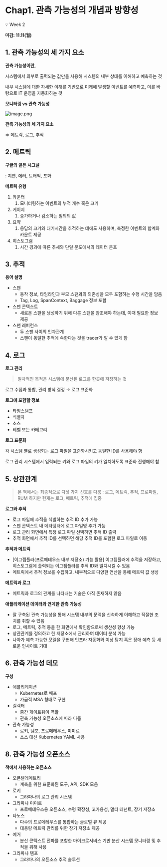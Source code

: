 # Chap1. 관측 가능성의 개념과 방향성

<aside>

💡 Week 2 

**마감: 11.11(월)** 

</aside>

## 1. 관측 가능성의 세 가지 요소

**관측 가능성이란,**

시스템에서 외부로 출력되는 값만을 사용해 시스템의 내부 상태를 이해하고 예측하는 것

내부 시스템에 대한 자세한 이해를 기반으로 미래에 발생할 이벤트를 예측하고, 이를 바탕으로 IT 운영을 자동화하는 것

**모니터링 vs 관측 가능성**

![image.png](Chap1%20%E1%84%80%E1%85%AA%E1%86%AB%E1%84%8E%E1%85%B3%E1%86%A8%20%E1%84%80%E1%85%A1%E1%84%82%E1%85%B3%E1%86%BC%E1%84%89%E1%85%A5%E1%86%BC%E1%84%8B%E1%85%B4%20%E1%84%80%E1%85%A2%E1%84%82%E1%85%A7%E1%86%B7%E1%84%80%E1%85%AA%20%E1%84%87%E1%85%A1%E1%86%BC%E1%84%92%E1%85%A3%E1%86%BC%E1%84%89%E1%85%A5%E1%86%BC%2013bdeb6219af80869a8ec0f8ec490d78/image.png)

**관측 가능성의 세 가지 요소** 

⇒ 메트릭, 로그, 추적

## 2. 메트릭

**구글의 골든 시그널**

: 지연, 에러, 트래픽, 포화

**메트릭 유형**

1. 카운터
    1. 모니터링하는 이벤트의 누적 개수 혹은 크기
2. 게이지
    1. 증가하거나 감소하는 임의의 값
3. 요약
    1. 응답의 크기와 대기시간을 추적하는 데에도 사용하며, 측정한 이벤트의 합계와 카운트 제공
4. 히스토그램
    1. 시간 경과에 따른 추세와 단일 분포에서의 데이터 분포

## 3. 추적

**용어 설명**

- 스팬
    - 동작 정보, 타임라인과 부모 스팬과의 의존성을 모두 포함하는 수행 시간을 담음
    - Tag, Log, SpanContext, Baggage 정보 포함
- 스팬 콘텍스트
    - 새로운 스팬을 생성하기 위해 다른 스팬을 참조해야 하는데, 이때 필요한 정보 제공
- 스팬 레퍼런스
    - 두 스팬 사이의 인과관계
    - 스팬이 동일한 추적에 속한다는 것을 tracer가 알 수 있게 함

## 4. 로그

**로그 관리**

> 일차적인 목적은 시스템에 분산된 로그를 한곳에 저장하는 것
> 

로그 수집과 통합, 관리 방식 결정 → 로그 표준화 

**로그에 포함할 정보**

- 타임스탬프
- 식별자
- 소스
- 레벨 또는 카테고리

**로그 표준화**

각 시스템 별로 생성되는 로그 파일을 표준화시키고 동일한 ID를 사용해야 함

로그 관리 시스템에서 입력되는 키와 로그 파일의 키가 일치하도록 표준화 진행해야 함

## 5. 상관관계

> 본 책에서는 최종적으로 다섯 가지 신호를 다룸 : 로그, 메트릭, 추적, 프로파일, RUM
하지만 현재는 로그, 메트릭, 추적에 집중
> 

**로그와 추적**

- 로그 파일에 추적을 식별하는 추적 ID 추가 가능
- 스팬 콘텍스트 내 메타뎅터에 로그 파일명 추가 가능
- 로그 관리 화면에서 특정 로그 파일 선택하면 추적 ID 출력
- 추적 화면에서 추적 ID를 선택하면 해당 추적 ID를 포함한 로그 파일로 이동

**추적과 메트릭**

- [이그젬플러(프로메테우스 내부 저장소) 기능 활용] 이그젬플러에 추적을 저장하고, 히스토그램에 출력되는 이그젬플러를 추적 ID와 일치시킬 수 있음
- 메트릭에서 추적 정보를 수집하고, 내부적으로 다양한 연산을 통해 메트릭 값 생성

**메트릭과 로그**

- 메트릭과 로그의 관계를 나타내는 기술은 아직 존재하지 않음

**애플리케이션 데이터와 연계한 관측 가능성**

- 잘 구축된 관측 가능성을 통해 시스템 내부의 문맥을 신속하게 이해하고 적절한 조치를 취할 수 있음
- 로그, 메트릭, 추적 등을 한 화면에서 확인함으로써 생산성 향상 가능
- 상관관계를 정의하고 한 저장소에서 관리하여 데이터 분석 가능
- 나아가 예측 가능한 모델을 구현해 인프라 자동화와 이상 탐지 혹은 장애 예측 등 새로운 인사이트 기대

## 6. 관측 가능성 데모

**구성**

- 애플리케이션
    - Kubernetes로 배포
    - 가급적 MSA 형태로 구현
- 컬렉터
    - 중간 게이트웨이 역할
    - 관측 가능성 오픈소스에 따라 다름
- 관측 가능성
    - 로키, 템포, 프로메테우스, 미미르
    - 소스 대신 Kubernetes YAML 사용

## 8. 관측 가능성 오픈소스

**책에서 사용하는 오픈소스**

- 오픈텔레메트리
    - 계측을 위한 표준화된 도구, API, SDK 모음
- 로키
    - 그라파나의 로그 관리 시스템
- 그라파나 미미르
    - 프로메테우스용 오픈소스, 수평 확장성, 고가용성, 멀티 테넌트, 장기 저장소
- 타노스
    - 다수의 프로메테우스를 통합하는 글로벌 뷰 제공
    - 대용량 메트릭 관리를 위한 장기 저장소 제공
- 예거
    - 분산 콘텍스트 전파를 포함한 마이크로서비스 기반 분산 시스템 모니터링 및 추적을 위해 사용
- 그라파나 템포
    - 그라파나의 오픈소스 추적 솔루션